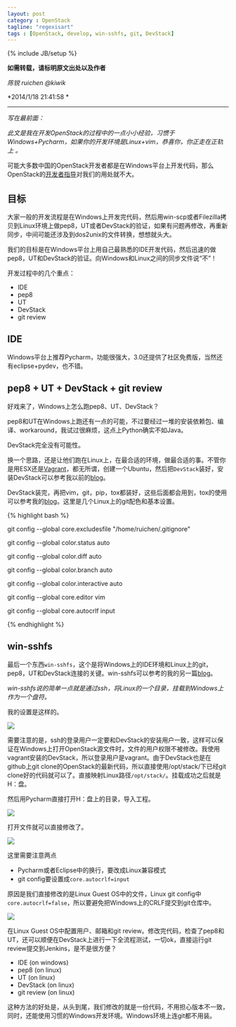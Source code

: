```yaml
---
layout: post
category : OpenStack
tagline: "regexisart"
tags : [OpenStack, develop, win-sshfs, git, DevStack]
---
```

{% include JB/setup %}

**如需转载，请标明原文出处以及作者**

*陈锐 ruichen @kiwik*

*2014/1/18 21:41:58 *

----------

*写在最前面：*

*此文是我在开发OpenStack的过程中的一点小小经验，习惯于Windows+Pycharm，如果你的开发环境是Linux+vim，恭喜你，你正走在正轨上 。*

可能大多数中国的OpenStack开发者都是在Windows平台上开发代码，那么OpenStack的[开发者指导](http://docs.openstack.org/developer/nova/devref/development.environment.html)对我们的用处就不大。

## 目标

大家一般的开发流程是在Windows上开发完代码，然后用win-scp或者Filezilla拷贝到Linux环境上做pep8，UT或者DevStack的验证，如果有问题再修改，再重新同步，中间可能还涉及到dos2unix的文件转换，想想就头大。

我们的目标是在Windows平台上用自己最熟悉的IDE开发代码，然后迅速的做pep8，UT和DevStack的验证。向Windows和Linux之间的同步文件说“不”！

开发过程中的几个重点：

- IDE
- pep8
- UT
- DevStack
- git review

## IDE

Windows平台上推荐Pycharm，功能很强大，3.0还提供了社区免费版，当然还有eclipse+pydev，也不错。

## pep8 + UT + DevStack + git review

好戏来了，Windows上怎么跑pep8、UT、DevStack？

pep8和UT在Windows上跑还有一点的可能，不过要经过一堆的安装依赖包、编译、workaround，我试过很麻烦，这点上Python确实不如Java。

DevStack完全没有可能性。

换一个思路，还是让他们跑在Linux上，在最合适的环境，做最合适的事。不管你是用ESX还是[Vagrant](http://kiwik.github.io/openstack/2013/12/22/%E4%BD%BF%E7%94%A8Vagrant%E5%92%8Cwin-sshfs%E6%94%AF%E6%8C%81OpenStack%E5%BC%80%E5%8F%91/)，都无所谓，创建一个Ubuntu，然后把`DevStack`装好，安装DevStack可以参考我以前的[blog](http://kiwik.github.io/openstack/2013/12/21/DevStack-install-in-China/)。

DevStack装完，再把vim，git，pip，tox都装好，这些后面都会用到，tox的使用可以参考我的[blog](http://kiwik.github.io/openstack/2013/07/15/Openstack%E5%B7%A5%E7%A8%8B%E7%9A%84%E6%8C%81%E7%BB%AD%E9%9B%86%E6%88%90%E5%AE%9E%E8%B7%B5-tox/)。这里是几个Linux上的git配色和基本设置。

{% highlight bash %}

git config --global core.excludesfile "/home/ruichen/.gitignore"

git config --global color.status auto

git config --global color.diff auto

git config --global color.branch auto

git config --global color.interactive auto

git config --global core.editor vim

git config --global core.autocrlf input

{% endhighlight %}

## win-sshfs

最后一个东西`win-sshfs`，这个是将Windows上的IDE环境和Linux上的git，pep8，UT和DevStack连接的关键。win-sshfs可以参考的我的另一篇[blog](http://kiwik.github.io/openstack/2013/12/22/%E4%BD%BF%E7%94%A8Vagrant%E5%92%8Cwin-sshfs%E6%94%AF%E6%8C%81OpenStack%E5%BC%80%E5%8F%91/)。

*win-sshfs说的简单一点就是通过ssh，将Linux的一个目录，挂载到Windows上作为一个盘符。*

我的设置是这样的。

![](https://raw.github.com/kiwik/kiwik.github.io/master/_posts_images/2014-01-19/1.PNG)

需要注意的是，ssh的登录用户一定要和DevStack的安装用户一致，这样可以保证在Windows上打开OpenStack源文件时，文件的用户权限不被修改。我使用vagrant安装的DevStack，所以登录用户是vagrant。由于DevStack也是在github上git clone的OpenStack的最新代码，所以直接使用/opt/stack/下已经git clone好的代码就可以了。直接映射Linux路径`/opt/stack/`。挂载成功之后就是H：盘。

然后用Pycharm直接打开H：盘上的目录，导入工程。

![](https://raw.github.com/kiwik/kiwik.github.io/master/_posts_images/2014-01-19/2.PNG)

打开文件就可以直接修改了。

![](https://raw.github.com/kiwik/kiwik.github.io/master/_posts_images/2014-01-19/3.PNG)

这里需要注意两点

- Pycharm或者Eclipse中的换行，要改成Linux兼容模式
- git config要设置成`core.autocrlf=input`

原因是我们直接修改的是Linux Guest OS中的文件，Linux git config中`core.autocrlf=false`，所以要避免把Windows上的CRLF提交到git仓库中。

![](https://raw.github.com/kiwik/kiwik.github.io/master/_posts_images/2014-01-19/4.PNG)

在Linux Guest OS中配置用户、邮箱和git review。修改完代码，检查了pep8和UT，还可以顺便在DevStack上进行一下全流程测试，一切ok，直接运行git review提交到Jenkins，是不是很方便？

- IDE (on windows)
- pep8 (on linux)
- UT (on linux)
- DevStack (on linux)
- git review (on linux)

这种方法的好处是，从头到尾，我们修改的就是一份代码，不用担心版本不一致，同时，还能使用习惯的Windows开发环境。Windows环境上连git都不用装。